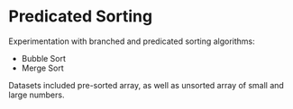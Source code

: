 # Predicated Sorting
Experimentation with branched and predicated sorting algorithms:
- Bubble Sort
- Merge Sort

Datasets included pre-sorted array, as well as unsorted array of small and large numbers.
